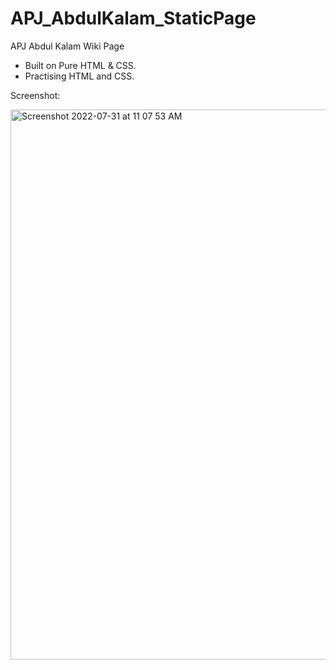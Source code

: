 # APJ_AbdulKalam_StaticPage
APJ Abdul Kalam Wiki Page

- Built on Pure HTML & CSS.
- Practising HTML and CSS.

Screenshot:

<img width="880" alt="Screenshot 2022-07-31 at 11 07 53 AM" src="https://user-images.githubusercontent.com/25192452/182011966-ea9b53e6-8d4f-4ada-9875-e695c5f5081d.png">
